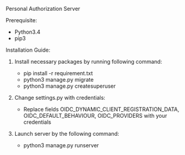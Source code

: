 Personal Authorization Server

Prerequisite:
- Python3.4
- pip3

Installation Guide:

1. Install necessary packages by running following command:
    - pip install -r requirement.txt
    - python3 manage.py migrate
    - python3 manage.py createsuperuser

2. Change settings.py with credentials:
    - Replace fields OIDC_DYNAMIC_CLIENT_REGISTRATION_DATA, OIDC_DEFAULT_BEHAVIOUR, OIDC_PROVIDERS with your credentials

3. Launch server by the following command:
    - python3 manage.py runserver
